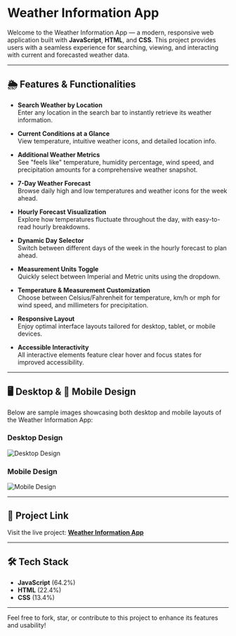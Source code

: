 # Weather Information App

Welcome to the Weather Information App — a modern, responsive web application built with **JavaScript**, **HTML**, and **CSS**. This project provides users with a seamless experience for searching, viewing, and interacting with current and forecasted weather data.

---

## 🌦️ Features & Functionalities

- **Search Weather by Location**  
  Enter any location in the search bar to instantly retrieve its weather information.

- **Current Conditions at a Glance**  
  View temperature, intuitive weather icons, and detailed location info.

- **Additional Weather Metrics**  
  See "feels like" temperature, humidity percentage, wind speed, and precipitation amounts for a comprehensive weather snapshot.

- **7-Day Weather Forecast**  
  Browse daily high and low temperatures and weather icons for the week ahead.

- **Hourly Forecast Visualization**  
  Explore how temperatures fluctuate throughout the day, with easy-to-read hourly breakdowns.

- **Dynamic Day Selector**  
  Switch between different days of the week in the hourly forecast to plan ahead.

- **Measurement Units Toggle**  
  Quickly select between Imperial and Metric units using the dropdown.

- **Temperature & Measurement Customization**  
  Choose between Celsius/Fahrenheit for temperature, km/h or mph for wind speed, and millimeters for precipitation.

- **Responsive Layout**  
  Enjoy optimal interface layouts tailored for desktop, tablet, or mobile devices.

- **Accessible Interactivity**  
  All interactive elements feature clear hover and focus states for improved accessibility.

---

## 🖥️ Desktop & 📱 Mobile Design

Below are sample images showcasing both desktop and mobile layouts of the Weather Information App:

### Desktop Design
![Desktop Design](./designs./desktop-design-imperial)

### Mobile Design
![Mobile Design](path/to/mobile-design-image.png)

---

## 🚀 Project Link

Visit the live project: **[Weather Information App](your-project-link-goes-here)**

---

## 🛠️ Tech Stack

- **JavaScript** (64.2%)
- **HTML** (22.4%)
- **CSS** (13.4%)

---

Feel free to fork, star, or contribute to this project to enhance its features and usability!
